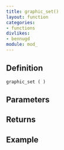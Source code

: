 ```yaml
---
title: graphic_set()
layout: function
categories:
- functions
divlikes:
- bennugd
module: mod_
---
```


## Definition

    graphic_set ( )

## Parameters

## Returns

## Example
